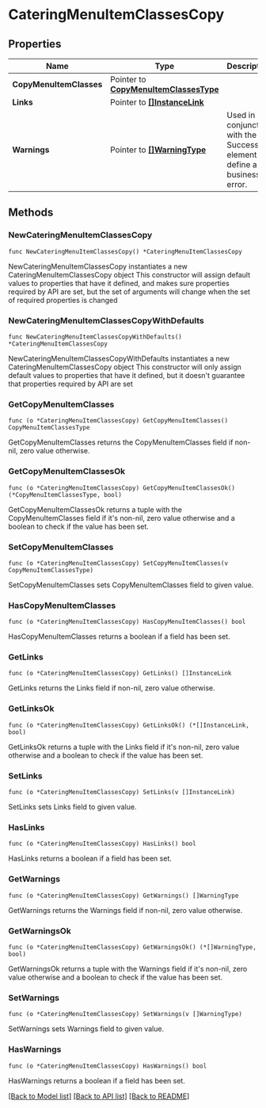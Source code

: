 # CateringMenuItemClassesCopy

## Properties

Name | Type | Description | Notes
------------ | ------------- | ------------- | -------------
**CopyMenuItemClasses** | Pointer to [**CopyMenuItemClassesType**](CopyMenuItemClassesType.md) |  | [optional] 
**Links** | Pointer to [**[]InstanceLink**](InstanceLink.md) |  | [optional] 
**Warnings** | Pointer to [**[]WarningType**](WarningType.md) | Used in conjunction with the Success element to define a business error. | [optional] 

## Methods

### NewCateringMenuItemClassesCopy

`func NewCateringMenuItemClassesCopy() *CateringMenuItemClassesCopy`

NewCateringMenuItemClassesCopy instantiates a new CateringMenuItemClassesCopy object
This constructor will assign default values to properties that have it defined,
and makes sure properties required by API are set, but the set of arguments
will change when the set of required properties is changed

### NewCateringMenuItemClassesCopyWithDefaults

`func NewCateringMenuItemClassesCopyWithDefaults() *CateringMenuItemClassesCopy`

NewCateringMenuItemClassesCopyWithDefaults instantiates a new CateringMenuItemClassesCopy object
This constructor will only assign default values to properties that have it defined,
but it doesn't guarantee that properties required by API are set

### GetCopyMenuItemClasses

`func (o *CateringMenuItemClassesCopy) GetCopyMenuItemClasses() CopyMenuItemClassesType`

GetCopyMenuItemClasses returns the CopyMenuItemClasses field if non-nil, zero value otherwise.

### GetCopyMenuItemClassesOk

`func (o *CateringMenuItemClassesCopy) GetCopyMenuItemClassesOk() (*CopyMenuItemClassesType, bool)`

GetCopyMenuItemClassesOk returns a tuple with the CopyMenuItemClasses field if it's non-nil, zero value otherwise
and a boolean to check if the value has been set.

### SetCopyMenuItemClasses

`func (o *CateringMenuItemClassesCopy) SetCopyMenuItemClasses(v CopyMenuItemClassesType)`

SetCopyMenuItemClasses sets CopyMenuItemClasses field to given value.

### HasCopyMenuItemClasses

`func (o *CateringMenuItemClassesCopy) HasCopyMenuItemClasses() bool`

HasCopyMenuItemClasses returns a boolean if a field has been set.

### GetLinks

`func (o *CateringMenuItemClassesCopy) GetLinks() []InstanceLink`

GetLinks returns the Links field if non-nil, zero value otherwise.

### GetLinksOk

`func (o *CateringMenuItemClassesCopy) GetLinksOk() (*[]InstanceLink, bool)`

GetLinksOk returns a tuple with the Links field if it's non-nil, zero value otherwise
and a boolean to check if the value has been set.

### SetLinks

`func (o *CateringMenuItemClassesCopy) SetLinks(v []InstanceLink)`

SetLinks sets Links field to given value.

### HasLinks

`func (o *CateringMenuItemClassesCopy) HasLinks() bool`

HasLinks returns a boolean if a field has been set.

### GetWarnings

`func (o *CateringMenuItemClassesCopy) GetWarnings() []WarningType`

GetWarnings returns the Warnings field if non-nil, zero value otherwise.

### GetWarningsOk

`func (o *CateringMenuItemClassesCopy) GetWarningsOk() (*[]WarningType, bool)`

GetWarningsOk returns a tuple with the Warnings field if it's non-nil, zero value otherwise
and a boolean to check if the value has been set.

### SetWarnings

`func (o *CateringMenuItemClassesCopy) SetWarnings(v []WarningType)`

SetWarnings sets Warnings field to given value.

### HasWarnings

`func (o *CateringMenuItemClassesCopy) HasWarnings() bool`

HasWarnings returns a boolean if a field has been set.


[[Back to Model list]](../README.md#documentation-for-models) [[Back to API list]](../README.md#documentation-for-api-endpoints) [[Back to README]](../README.md)


